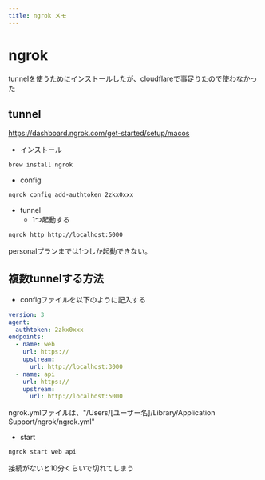 ```yaml
---
title: ngrok メモ
---
```


# ngrok

tunnelを使うためにインストールしたが、cloudflareで事足りたので使わなかった

## tunnel

https://dashboard.ngrok.com/get-started/setup/macos

- インストール

```bash
brew install ngrok
```

- config

```bash
ngrok config add-authtoken 2zkx0xxx
```

- tunnel
    - 1つ起動する

```bash
ngrok http http://localhost:5000
```
personalプランまでは1つしか起動できない。

## 複数tunnelする方法

- configファイルを以下のように記入する

```ngrok.yml
version: 3
agent:
  authtoken: 2zkx0xxx
endpoints:
  - name: web
    url: https://
    upstream:
      url: http://localhost:3000
  - name: api
    url: https://
    upstream:
      url: http://localhost:5000
```
ngrok.ymlファイルは、"/Users/[ユーザー名]/Library/Application Support/ngrok/ngrok.yml"

- start

```bash
ngrok start web api
```

接続がないと10分くらいで切れてしまう

